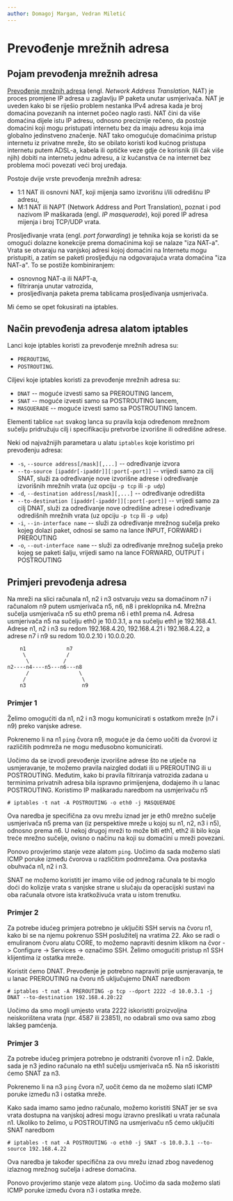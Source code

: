 ```yaml
---
author: Domagoj Margan, Vedran Miletić
---
```


# Prevođenje mrežnih adresa

## Pojam prevođenja mrežnih adresa

[Prevođenje mrežnih adresa](https://en.wikipedia.org/wiki/Network_address_translation) (engl. *Network Address Translation*, NAT) je proces promjene IP adresa u zaglavlju IP paketa unutar usmjerivača. NAT je uveden kako bi se riješio problem nestanka IPv4 adresa kada je broj domaćina povezanih na internet počeo naglo rasti. NAT čini da više domaćina dijele istu IP adresu, odnosno preciznije rečeno, da postoje domaćini koji mogu pristupati internetu bez da imaju adresu koja ima globalno jedinstveno značenje. NAT tako omogućuje domaćinima pristup internetu iz privatne mreže, što se obilato koristi kod kućnog pristupa internetu putem ADSL-a, kabela ili optičke veze gdje će korisnik (ili čak više njih) dobiti na internetu jednu adresu, a iz kućanstva će na internet bez problema moći povezati veći broj uređaja.

Postoje dvije vrste prevođenja mrežnih adresa:

- 1:1 NAT ili osnovni NAT, koji mijenja samo izvorišnu i/ili odredišnu IP adresu,
- M:1 NAT ili NAPT (Network Address and Port Translation), poznat i pod nazivom IP maškarada (engl. *IP masquerade*), koji pored IP adresa mijenja i broj TCP/UDP vrata.

Prosljeđivanje vrata (engl. *port forwarding*) je tehnika koja se koristi da se omogući dolazne konekcije prema domaćinima koji se nalaze "iza NAT-a". Vrata se otvaraju na vanjskoj adresi kojoj domaćini na Internetu mogu pristupiti, a zatim se paketi prosljeđuju na odgovarajuća vrata domaćina "iza NAT-a". To se postiže kombiniranjem:

- osnovnog NAT-a ili NAPT-a,
- filtriranja unutar vatrozida,
- prosljeđivanja paketa prema tablicama prosljeđivanja usmjerivača.

Mi ćemo se opet fokusirati na iptables.

## Način prevođenja adresa alatom iptables

Lanci koje iptables koristi za prevođenje mrežnih adresa su:

- `PREROUTING`,
- `POSTROUTING`.

Ciljevi koje iptables koristi za prevođenje mrežnih adresa su:

- `DNAT` -- moguće izvesti samo sa PREROUTING lancem,
- `SNAT` -- moguće izvesti samo sa POSTROUTING lancem,
- `MASQUERADE` -- moguće izvesti samo sa POSTROUTING lancem.

Elementi tablice `nat` svakog lanca su pravila koja određenom mrežnom sučelju pridružuju cilj i specifikaciju pretvorbe izvorišne ili odredišne adrese.

Neki od najvažnijih parametara u alatu `iptables` koje koristimo pri prevođenju adresa:

- `-s`, `--source address[/mask][,...]` -- određivanje izvora
- `--to-source [ipaddr[-ipaddr]][:port[-port]]` -- vrijedi samo za cilj SNAT, služi za određivanje nove izvorišne adrese i određivanje izvorišnih mrežnih vrata (uz opciju `-p tcp` ili `-p udp`)
- `-d`, `--destination address[/mask][,...]` -- određivanje odredišta
- `--to-destination [ipaddr[-ipaddr]][:port[-port]]` -- vrijedi samo za cilj DNAT, služi za određivanje nove odredišne adrese i određivanje odredišnih mrežnih vrata (uz opciju `-p tcp` ili `-p udp`)
- `-i`, `--in-interface name` -- služi za određivanje mrežnog sučelja preko kojeg dolazi paket, odnosi se samo na lance INPUT, FORWARD i PREROUTING
- `-o`, `--out-interface name` -- služi za određivanje mrežnog sučelja preko kojeg se paketi šalju, vrijedi samo na lance FORWARD, OUTPUT i POSTROUTING

## Primjeri prevođenja adresa

Na mreži na slici računala n1, n2 i n3 ostvaruju vezu sa domaćinom n7 i računalom n9 putem usmjerivača n5, n6, n8 i preklopnika n4. Mrežna sučelja usmjerivača n5 su eth0 prema n6 i eth1 prema n4. Adresa usmjerivača n5 na sučelju eth0 je 10.0.3.1, a na sučelju eth1 je 192.168.4.1. Adrese n1, n2 i n3 su redom 192.168.4.20, 192.168.4.21 i 192.168.4.22, a adrese n7 i n9 su redom 10.0.2.10 i 10.0.0.20.

```
    n1             n7
     \             /
      \           /
n2----n4----n5---n6---n8
      /                \
     /                  \
    n3                  n9

```

### Primjer 1

Želimo omogućiti da n1, n2 i n3 mogu komunicirati s ostatkom mreže (n7 i n9) preko vanjske adrese.

Pokrenemo li na n1 `ping` čvora n9, moguće je da ćemo uočiti da čvorovi iz različitih podmreža ne mogu međusobno komunicirati.

Uočimo da se izvodi prevođenje izvorišne adrese što ne utječe na usmjeravanje, te možemo pravila naizgled dodati ili u PREROUTING ili u POSTROUTING. Međutim, kako bi pravila filtriranja vatrozida zadana u terminima privatnih adresa bila ispravno primijenjena, dodajemo ih u lanac POSTROUTING. Koristimo IP maškaradu naredbom na usmjerivaču n5

``` shell
# iptables -t nat -A POSTROUTING -o eth0 -j MASQUERADE
```

Ova naredba je specifična za ovu mrežu iznad jer je eth0 mrežno sučelje usmjerivača n5 prema van (iz perspektive mreže u kojoj su n1, n2, n3 i n5), odnosno prema n6. U nekoj drugoj mreži to može biti eth1, eth2 ili bilo koja treće mrežno sučelje, ovisno o načinu na koji su domaćini u mreži povezani.

Ponovo provjerimo stanje veze alatom `ping`. Uočimo da sada možemo slati ICMP poruke između čvorova u različitim podmrežama. Ova postavka obuhvaća n1, n2 i n3.

SNAT ne možemo koristiti jer imamo više od jednog računala te bi moglo doći do kolizije vrata s vanjske strane u slučaju da operacijski sustavi na oba računala otvore ista kratkoživuća vrata u istom trenutku.

### Primjer 2

Za potrebe idućeg primjera potrebno je uključiti SSH servis na čvoru n1, kako bi se na njemu pokrenuo SSH poslužitelj na vratima 22. Ako se radi o emuliranom čvoru alatu CORE, to možemo napraviti desnim klikom na čvor -> Configure -> Services -> označimo SSH. Želimo omogućiti pristup n1 SSH klijentima iz ostatka mreže.

Koristit ćemo DNAT. Prevođenje je potrebno napraviti prije usmjeravanja, te u lanac PREROUTING na čvoru n5 uključujemo DNAT naredbom

``` shell
# iptables -t nat -A PREROUTING -p tcp --dport 2222 -d 10.0.3.1 -j DNAT --to-destination 192.168.4.20:22
```

Uočimo da smo mogli umjesto vrata 2222 iskoristiti proizvoljna neiskorištena vrata (npr. 4587 ili 23851), no odabrali smo ova samo zbog lakšeg pamćenja.

### Primjer 3

Za potrebe idućeg primjera potrebno je odstraniti čvorove n1 i n2. Dakle, sada je n3 jedino računalo na eth1 sučelju usmjerivača n5. Na n5 iskoristiti ćemo SNAT za n3.

Pokrenemo li na n3 `ping` čvora n7, uočit ćemo da ne možemo slati ICMP poruke između n3 i ostatka mreže.

Kako sada imamo samo jedno računalo, možemo koristiti SNAT jer se sva vrata dostupna na vanjskoj adresi mogu izravno preslikati u vrata računala n1. Ukoliko to želimo, u POSTROUTING na usmjerivaču n5 ćemo uključiti SNAT naredbom

``` shell
# iptables -t nat -A POSTROUTING -o eth0 -j SNAT -s 10.0.3.1 --to-source 192.168.4.22
```

Ova naredba je također specifična za ovu mrežu iznad zbog navedenog izlaznog mrežnog sučelja i adrese domaćina.

Ponovo provjerimo stanje veze alatom `ping`. Uočimo da sada možemo slati ICMP poruke između čvora n3 i ostatka mreže.
